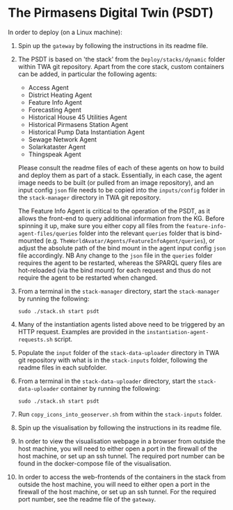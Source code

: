 # The Pirmasens Digital Twin (PSDT)

In order to deploy (on a Linux machine):

1. Spin up the `gateway` by following the instructions in its readme file.

2. The PSDT is based on 'the stack' from the `Deploy/stacks/dynamic` folder within TWA git repository. Apart from the core stack, custom containers can be added, in particular the following agents:
   - Access Agent
   - District Heating Agent
   - Feature Info Agent
   - Forecasting Agent
   - Historical House 45 Utilities Agent
   - Historical Pirmasens Station Agent
   - Historical Pump Data Instantiation Agent
   - Sewage Network Agent
   - Solarkataster Agent
   - Thingspeak Agent

   Please consult the readme files of each of these agents on how to build and deploy them as part of a stack. Essentially, in each case, the agent image needs to be built (or pulled from an image repository), and an input config `json` file needs to be copied into the `inputs/config` folder in the `stack-manager` directory in TWA git repository.

   The Feature Info Agent is critical to the operation of the PSDT, as it allows the front-end to query additional information from the KG. Before spinning it up, make sure you either copy all files from the `feature-info-agent-files/queries` folder into the relevant `queries` folder that is bind-mounted (e.g. `TheWorldAvatar/Agents/FeatureInfoAgent/queries`), or adjust the absolute path of the bind mount in the agent input config `json` file accordingly. NB Any change to the `json` file in the `queries` folder requires the agent to be restarted, whereas the SPARQL query files are hot-reloaded (via the bind mount) for each request and thus do not require the agent to be restarted when changed.

3. From a terminal in the `stack-manager` directory, start the `stack-manager` by running the following:
    ```console
    sudo ./stack.sh start psdt
    ```

4. Many of the instantiation agents listed above need to be triggered by an HTTP request. Examples are provided in the `instantiation-agent-requests.sh` script.

5. Populate the `input` folder of the `stack-data-uploader` directory in TWA git repository with what is in the `stack-inputs` folder, following the readme files in each subfolder.

6. From a terminal in the `stack-data-uploader` directory, start the `stack-data-uploader` container by running the following:
    ```console
    sudo ./stack.sh start psdt
    ```

7. Run `copy_icons_into_geoserver.sh` from within the `stack-inputs` folder.

8. Spin up the visualisation by following the instructions in its readme file.

9. In order to view the visualisation webpage in a browser from outside the host machine, you will need to either open a port in the firewall of the host machine, or set up an ssh tunnel. The required port number can be found in the docker-compose file of the visualisation.

10. In order to access the web-frontends of the containers in the stack from outside the host machine, you will need to either open a port in the firewall of the host machine, or set up an ssh tunnel. For the required port number, see the readme file of the `gateway`.
